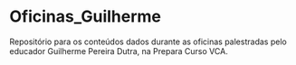 # Oficinas_Guilherme
Repositório para os conteúdos dados durante as oficinas palestradas pelo educador Guilherme Pereira Dutra, na Prepara Curso VCA.
